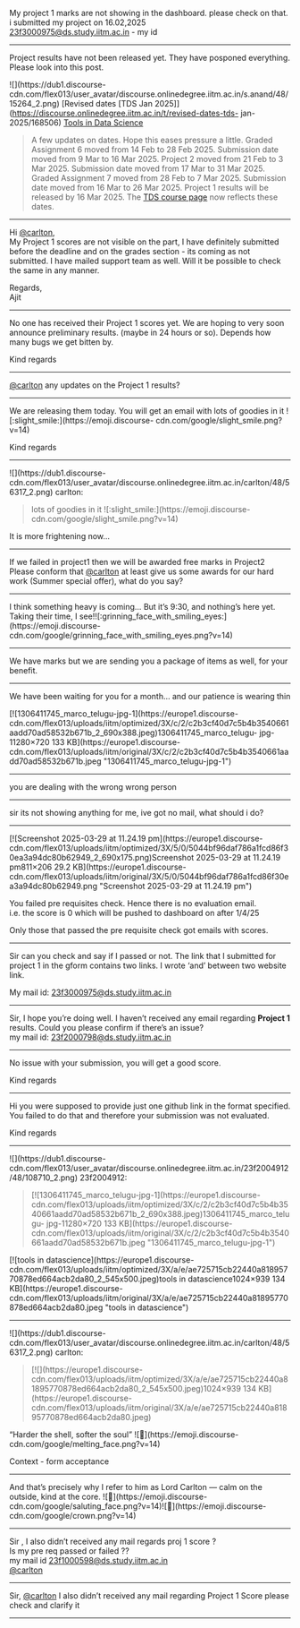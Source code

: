 My project 1 marks are not showing in the dashboard. please check on that. i
submitted my project on 16.02,2025  
23f3000975@ds.study.iitm.ac.in - my id



---

Project results have not been released yet. They have posponed everything.  
Please look into this post.

![](https://dub1.discourse-
cdn.com/flex013/user_avatar/discourse.onlinedegree.iitm.ac.in/s.anand/48/15264_2.png)
[Revised dates [TDS Jan
2025]](https://discourse.onlinedegree.iitm.ac.in/t/revised-dates-tds-
jan-2025/168506) [Tools in Data Science](/c/courses/tds-kb/34)

> A few updates on dates. Hope this eases pressure a little. Graded Assignment
> 6 moved from 14 Feb to 28 Feb 2025. Submission date moved from 9 Mar to 16
> Mar 2025. Project 2 moved from 21 Feb to 3 Mar 2025. Submission date moved
> from 17 Mar to 31 Mar 2025. Graded Assignment 7 moved from 28 Feb to 7 Mar
> 2025. Submission date moved from 16 Mar to 26 Mar 2025. Project 1 results
> will be released by 16 Mar 2025. The [TDS course
> page](https://tds.s-anand.net/) now reflects these dates.



---

Hi [@carlton](/u/carlton),  
My Project 1 scores are not visible on the part, I have definitely submitted
before the deadline and on the grades section - its coming as not submitted. I
have mailed support team as well. Will it be possible to check the same in any
manner.

Regards,  
Ajit



---

No one has received their Project 1 scores yet. We are hoping to very soon
announce preliminary results. (maybe in 24 hours or so). Depends how many bugs
we get bitten by.

Kind regards



---

[@carlton](/u/carlton) any updates on the Project 1 results?



---

We are releasing them today. You will get an email with lots of goodies in it
![:slight_smile:](https://emoji.discourse-
cdn.com/google/slight_smile.png?v=14)

Kind regards



---

![](https://dub1.discourse-
cdn.com/flex013/user_avatar/discourse.onlinedegree.iitm.ac.in/carlton/48/56317_2.png)
carlton:

> lots of goodies in it ![:slight_smile:](https://emoji.discourse-
> cdn.com/google/slight_smile.png?v=14)

It is more frightening now…



---

If we failed in project1 then we will be awarded free marks in Project2 Please
conform that [@carlton](/u/carlton) at least give us some awards for our hard
work (Summer special offer), what do you say?



---

I think something heavy is coming… But it’s 9:30, and nothing’s here yet.
Taking their time, I
see!![:grinning_face_with_smiling_eyes:](https://emoji.discourse-
cdn.com/google/grinning_face_with_smiling_eyes.png?v=14)



---

We have marks but we are sending you a package of items as well, for your
benefit.



---

We have been waiting for you for a month… and our patience is wearing thin  

[![1306411745_marco_telugu-jpg-1](https://europe1.discourse-
cdn.com/flex013/uploads/iitm/optimized/3X/c/2/c2b3cf40d7c5b4b3540661aadd70ad58532b671b_2_690x388.jpeg)1306411745_marco_telugu-
jpg-11280×720 133 KB](https://europe1.discourse-
cdn.com/flex013/uploads/iitm/original/3X/c/2/c2b3cf40d7c5b4b3540661aadd70ad58532b671b.jpeg
"1306411745_marco_telugu-jpg-1")



---

you are dealing with the wrong wrong person



---

sir its not showing anything for me, ive got no mail, what should i do?



---

[![Screenshot 2025-03-29 at 11.24.19 pm](https://europe1.discourse-
cdn.com/flex013/uploads/iitm/optimized/3X/5/0/5044bf96daf786a1fcd86f30ea3a94dc80b62949_2_690x175.png)Screenshot
2025-03-29 at 11.24.19 pm811×206 29.2 KB](https://europe1.discourse-
cdn.com/flex013/uploads/iitm/original/3X/5/0/5044bf96daf786a1fcd86f30ea3a94dc80b62949.png
"Screenshot 2025-03-29 at 11.24.19 pm")

You failed pre requisites check. Hence there is no evaluation email.  
i.e. the score is 0 which will be pushed to dashboard on after 1/4/25

Only those that passed the pre requisite check got emails with scores.



---

Sir can you check and say if I passed or not. The link that I submitted for
project 1 in the gform contains two links. I wrote ‘and’ between two website
link.

My mail id: 23f3000975@ds.study.iitm.ac.in



---

Sir, I hope you’re doing well. I haven’t received any email regarding
**Project 1** results. Could you please confirm if there’s an issue?  
my mail id: 23f2000798@ds.study.iitm.ac.in



---

No issue with your submission, you will get a good score.

Kind regards



---

Hi you were supposed to provide just one github link in the format specified.
You failed to do that and therefore your submission was not evaluated.

Kind regards



---

![](https://dub1.discourse-
cdn.com/flex013/user_avatar/discourse.onlinedegree.iitm.ac.in/23f2004912/48/108710_2.png)
23f2004912:

> [![1306411745_marco_telugu-jpg-1](https://europe1.discourse-
> cdn.com/flex013/uploads/iitm/optimized/3X/c/2/c2b3cf40d7c5b4b3540661aadd70ad58532b671b_2_690x388.jpeg)1306411745_marco_telugu-
> jpg-11280×720 133 KB](https://europe1.discourse-
> cdn.com/flex013/uploads/iitm/original/3X/c/2/c2b3cf40d7c5b4b3540661aadd70ad58532b671b.jpeg
> "1306411745_marco_telugu-jpg-1")

[![tools in datascience](https://europe1.discourse-
cdn.com/flex013/uploads/iitm/optimized/3X/a/e/ae725715cb22440a81895770878ed664acb2da80_2_545x500.jpeg)tools
in datascience1024×939 134 KB](https://europe1.discourse-
cdn.com/flex013/uploads/iitm/original/3X/a/e/ae725715cb22440a81895770878ed664acb2da80.jpeg
"tools in datascience")



---

![](https://dub1.discourse-
cdn.com/flex013/user_avatar/discourse.onlinedegree.iitm.ac.in/carlton/48/56317_2.png)
carlton:

> [![](https://europe1.discourse-
> cdn.com/flex013/uploads/iitm/optimized/3X/a/e/ae725715cb22440a81895770878ed664acb2da80_2_545x500.jpeg)1024×939
> 134 KB](https://europe1.discourse-
> cdn.com/flex013/uploads/iitm/original/3X/a/e/ae725715cb22440a81895770878ed664acb2da80.jpeg)

“Harder the shell, softer the soul” ![:melting_face:](https://emoji.discourse-
cdn.com/google/melting_face.png?v=14)

Context - form acceptance



---

And that’s precisely why I refer to him as Lord Carlton — calm on the outside,
kind at the core. ![:saluting_face:](https://emoji.discourse-
cdn.com/google/saluting_face.png?v=14)![:crown:](https://emoji.discourse-
cdn.com/google/crown.png?v=14)



---

Sir , I also didn’t received any mail regards proj 1 score ?  
Is my pre req passed or failed ??  
my mail id 23f1000598@ds.study.iitm.ac.in  
[@carlton](/u/carlton)



---

Sir, [@carlton](/u/carlton) I also didn’t received any mail regarding Project
1 Score please check and clarify it



---

